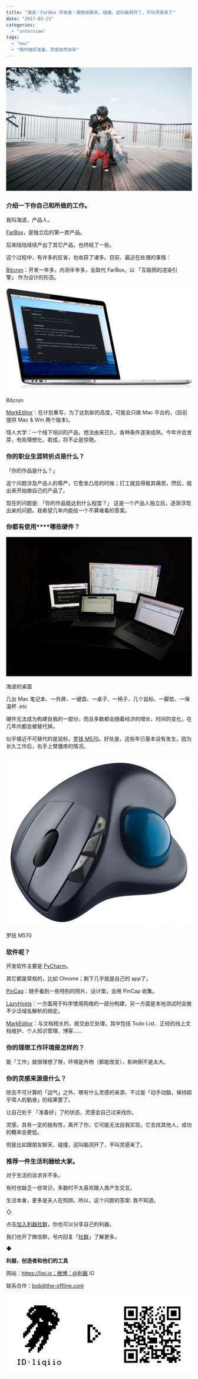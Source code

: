 ```yaml
---
title: "海波｜FarBox 开发者：跟朋友聊天、碰撞，这叫脑洞开了，不叫灵感来了"
date: "2017-03-23"
categories: 
  - "interview"
tags: 
  - "mac"
  - "随时做好准备，灵感自然会来"
---
```


### ![IMG_8392](/images/63787-1536x1024.jpg)

### **​介绍一下你自己和所做的工作。**

我叫海波，产品人。

[FarBox](https://www.farbox.com/)，是独立后的第一款产品。

后来陆陆续续产出了其它产品，也终结了一些。

这个过程中，有许多的反省，也收获了诸多。目前、最近在处理的事情：

[Bitcron](https://bitcron.com/)：开发一年多，内测半年多，会取代 FarBox，以 「互联网的渲染引擎」 作为设计的形态。

![markeditor@2x](/images/89719.png)

Bitcron

[MarkEditor](https://markeditor.com/)：在计划重写，为了达到新的高度，可能会只做 Mac 平台的，(目前提供 Mac & Win 两个版本)。

怪人大学：一个线下培训的产品，想法由来已久，各种条件逐渐成熟，今年许会发芽，有些理想化，若成，将不止是惊艳。

### **你的职业生涯转折点是什么？**

「你的作品是什么？」

这个问题涉及产品人的尊严，它愈发凸现的时候；打工就显得极其痛苦，然后，就出来开始做自己的产品了。

现在的问题是: 「你的作品能达到什么程度？」 这是一个产品人独立后，逐渐浮现出来的问题。我希望几年内能给一个不算难看的答案。

### **你都有使用****哪些硬件？**

![IMG_2324](/images/64396.jpg)

海波的桌面

几台 Mac 笔记本、一外屏、一键盘、一桌子、一椅子、几个鼠标、一脚垫、一保温杯 .etc

硬件无法成为构建自我的一部分，而且多数都会随着经济的增长、时间的变化，在几年内都会被替代掉。

似乎接近不可替代的是鼠标，[罗技 M570](https://item.jd.com/502490.html)。好处是，这些年已基本没有发生，因为长久工作后，右手上臂僵疼的情况。

![81M67EBqqYL._SL1500_](/images/80488-1113x1024.jpg)

罗技 M570

### **软件呢？**

开发软件主要是 [PyCharm](https://www.jetbrains.com/pycharm/download/)。

其它都是常规的，比如 Chrome；剩下几乎就是自己的 app了。

[PinCap](https://markeditor.com/app/pincap)：随手看到一些特别的照片、设计案，会用 PinCap 收集。

[LazyHosts](https://markeditor.com/app/lazyhosts)：一方面用于科学使用网络的一部分构建，另一方面是本地测试时会做不少泛域名解析的绑定。

[MarkEditor](https://markeditor.com/)：与文档相关的，就交由它处理，其中包括 Todo List、正经的线上文档维护、个人知识管理、博客……

### **你的理想工作环境是怎样的？**

能「工作」就很理想了呀，环境是外物（都能改变），影响倒不是太大。

### **你的灵感来源是什么？**

除去不可计算的「运气」之外，哪有什么灵感的来源，不过是「动手动脑，保持超乎常人的勤奋」的结果罢了。

让自己处于 「准备好」了的状态，灵感会自己过来找你。

灵感，具有一定的独有性，离开了你，它可能无法自我实现，它去找其他人，成功的概率会更低。

但是比如跟朋友聊天、碰撞，这叫脑洞开了，不叫灵感来了。

### **推荐一件生活利器给大家。**

对于生活的诉求并不多。

有时也缺乏一些常识，多数时不太喜欢跟人类产生交互。

生活本身，更多是夫人在照顾。所以，这个问题的答案: 我不知道。

◇

点击[加入利器社群](https://mp.weixin.qq.com/s?__biz=MzA3NTgzNzU2NQ==&mid=210705975&idx=2&sn=6d36817975e19bd13b345639a49e14df&scene=21#wechat_redirect)，你也可以分享自己的利器。

我们也开了微信群，号内回复「[社群](https://mp.weixin.qq.com/s?__biz=MzA3NTgzNzU2NQ==&mid=2653410556&idx=1&sn=548d0c0af165d594652a82eb55027477&chksm=84b90deeb3ce84f870dd9831e8e57d4e3326a8de08d30895c95797f74e17ae0ce3f2f41505c4&scene=21#wechat_redirect)」了解更多。

◆

**利器，创造者和他们的工具**

网站：https://liqi.io；微博：@利器 IO

联系合作：bob@the-offline.com

![20150914.QR](/images/15623.jpg)
